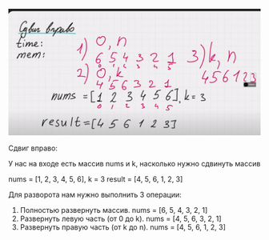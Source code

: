![1](1.png)

Сдвиг вправо:

У нас на входе есть массив nums и k, насколько нужно сдвинуть массив

nums = [1, 2, 3, 4, 5, 6], k = 3
result = [4, 5, 6, 1, 2, 3]

Для разворота нам нужно выполнить 3 операции:
1) Полностью развернуть массив.
nums = [6, 5, 4, 3, 2, 1]
2) Развернуть левую часть (от 0 до k).
nums = [4, 5, 6, 3, 2, 1]
3) Развернуть правую часть (от k до n).
nums = [4, 5, 6, 1, 2, 3]
